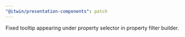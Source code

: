 ```yaml
---
"@itwin/presentation-components": patch
---
```


Fixed tooltip appearing under property selector in property filter builder.
